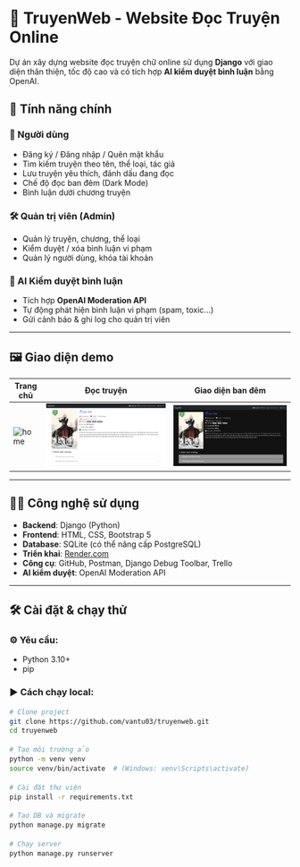 # 📖 TruyenWeb - Website Đọc Truyện Online

Dự án xây dựng website đọc truyện chữ online sử dụng **Django** với giao diện thân thiện, tốc độ cao và có tích hợp **AI kiểm duyệt bình luận** bằng OpenAI.

## 🚀 Tính năng chính

### 👤 Người dùng
- Đăng ký / Đăng nhập / Quên mật khẩu
- Tìm kiếm truyện theo tên, thể loại, tác giả
- Lưu truyện yêu thích, đánh dấu đang đọc
- Chế độ đọc ban đêm (Dark Mode)
- Bình luận dưới chương truyện

### 🛠️ Quản trị viên (Admin)
- Quản lý truyện, chương, thể loại
- Kiểm duyệt / xóa bình luận vi phạm
- Quản lý người dùng, khóa tài khoản

### 🤖 AI Kiểm duyệt bình luận
- Tích hợp **OpenAI Moderation API**
- Tự động phát hiện bình luận vi phạm (spam, toxic...)
- Gửi cảnh báo & ghi log cho quản trị viên

---

## 🖼️ Giao diện demo

| Trang chủ | Đọc truyện | Giao diện ban đêm |
|-----------|------------|--------------------|
| ![home](home.png) | ![read](read.png) | ![dark](darkmode.png) |

---

## 🧑‍💻 Công nghệ sử dụng

- **Backend**: Django (Python)
- **Frontend**: HTML, CSS, Bootstrap 5
- **Database**: SQLite (có thể nâng cấp PostgreSQL)
- **Triển khai**: [Render.com](https://render.com)
- **Công cụ**: GitHub, Postman, Django Debug Toolbar, Trello
- **AI kiểm duyệt**: OpenAI Moderation API

---

## 🛠️ Cài đặt & chạy thử

### ⚙️ Yêu cầu:
- Python 3.10+
- pip

### ▶️ Cách chạy local:

```bash
# Clone project
git clone https://github.com/vantu03/truyenweb.git
cd truyenweb

# Tạo môi trường ảo
python -m venv venv
source venv/bin/activate  # (Windows: venv\Scripts\activate)

# Cài đặt thư viện
pip install -r requirements.txt

# Tạo DB và migrate
python manage.py migrate

# Chạy server
python manage.py runserver
